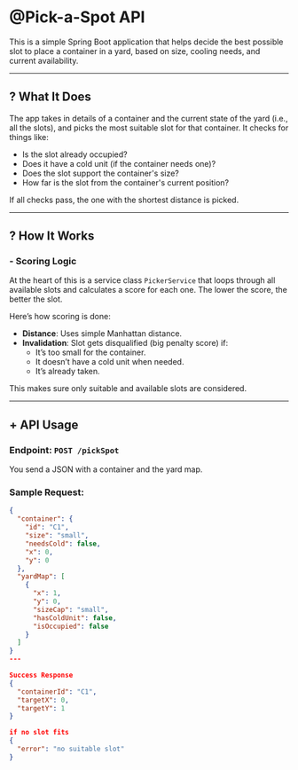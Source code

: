 # @Pick-a-Spot API

This is a simple Spring Boot application that helps decide the best possible slot to place a container in a yard, based on size, cooling needs, and current availability.

---

## ? What It Does

The app takes in details of a container and the current state of the yard (i.e., all the slots), and picks the most suitable slot for that container. It checks for things like:

- Is the slot already occupied?
- Does it have a cold unit (if the container needs one)?
- Does the slot support the container's size?
- How far is the slot from the container's current position?

If all checks pass, the one with the shortest distance is picked.

---

## ? How It Works

### - Scoring Logic

At the heart of this is a service class `PickerService` that loops through all available slots and calculates a score for each one. The lower the score, the better the slot.

Here’s how scoring is done:

- **Distance**: Uses simple Manhattan distance.
- **Invalidation**: Slot gets disqualified (big penalty score) if:
    - It’s too small for the container.
    - It doesn’t have a cold unit when needed.
    - It’s already taken.

This makes sure only suitable and available slots are considered.

---

## + API Usage

### Endpoint: `POST /pickSpot`

You send a JSON with a container and the yard map.

### Sample Request:
```json
{
  "container": {
    "id": "C1",
    "size": "small",
    "needsCold": false,
    "x": 0,
    "y": 0
  },
  "yardMap": [
    {
      "x": 1,
      "y": 0,
      "sizeCap": "small",
      "hasColdUnit": false,
      "isOccupied": false
    }
  ]
}
---

Success Response
{
  "containerId": "C1",
  "targetX": 0,
  "targetY": 1
}

if no slot fits
{
  "error": "no suitable slot"
}



